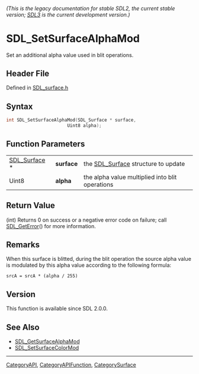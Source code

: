 ###### (This is the legacy documentation for stable SDL2, the current stable version; [SDL3](https://wiki.libsdl.org/SDL3/) is the current development version.)
# SDL_SetSurfaceAlphaMod

Set an additional alpha value used in blit operations.

## Header File

Defined in [SDL_surface.h](https://github.com/libsdl-org/SDL/blob/SDL2/include/SDL_surface.h)

## Syntax

```c
int SDL_SetSurfaceAlphaMod(SDL_Surface * surface,
                       Uint8 alpha);
```

## Function Parameters

|                              |             |                                                    |
| ---------------------------- | ----------- | -------------------------------------------------- |
| [SDL_Surface](SDL_Surface) * | **surface** | the [SDL_Surface](SDL_Surface) structure to update |
| Uint8                        | **alpha**   | the alpha value multiplied into blit operations    |

## Return Value

(int) Returns 0 on success or a negative error code on failure; call
[SDL_GetError](SDL_GetError)() for more information.

## Remarks

When this surface is blitted, during the blit operation the source alpha
value is modulated by this alpha value according to the following formula:

`srcA = srcA * (alpha / 255)`

## Version

This function is available since SDL 2.0.0.

## See Also

- [SDL_GetSurfaceAlphaMod](SDL_GetSurfaceAlphaMod)
- [SDL_SetSurfaceColorMod](SDL_SetSurfaceColorMod)

----
[CategoryAPI](CategoryAPI), [CategoryAPIFunction](CategoryAPIFunction), [CategorySurface](CategorySurface)

